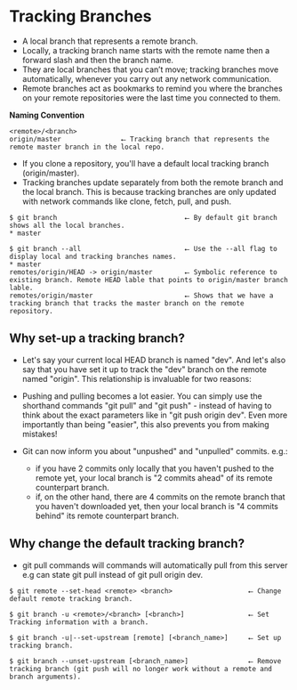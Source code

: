 # Tracking Branches
* A local branch that represents a remote branch.
* Locally, a tracking branch name starts with the remote name then a forward slash and then the branch name. <br>
* They are local branches that you can’t move; tracking branches move automatically, whenever you carry out any network communication. 
* Remote branches act as bookmarks to remind you where the branches on your remote repositories were the last time you connected to them.

**Naming Convention**
~~~
<remote>/<branch>
origin/master               ⭠ Tracking branch that represents the remote master branch in the local repo. 
~~~

* If you clone a repository, you'll have a default local tracking branch (origin/master).
* Tracking branches update separately from both the remote branch and the local branch. This is because tracking branches are only updated with network commands like clone, fetch, pull, and push. 

~~~
$ git branch                                ⭠ By default git branch shows all the local branches.
* master

$ git branch --all                          ⭠ Use the --all flag to display local and tracking branches names.
* master
remotes/origin/HEAD -> origin/master        ⭠ Symbolic reference to existing branch. Remote HEAD lable that points to origin/master branch lable.
remotes/origin/master                       ⭠ Shows that we have a tracking branch that tracks the master branch on the remote repository.
~~~

## Why set-up a tracking branch?
* Let's say your current local HEAD branch is named "dev". And let's also say that you have set it up to track the "dev" branch on the remote named "origin". This relationship is invaluable for two reasons:

* Pushing and pulling becomes a lot easier. You can simply use the shorthand commands "git pull" and "git push" - instead of having to think about the exact parameters like in "git push origin dev". Even more importantly than being "easier", this also prevents you from making mistakes!

* Git can now inform you about "unpushed" and "unpulled" commits. e.g.:

  - if you have 2 commits only locally that you haven't pushed to the remote yet, your local branch is "2 commits ahead" of its remote counterpart branch.
  - if, on the other hand, there are 4 commits on the remote branch that you haven't downloaded yet, then your local branch is "4 commits behind" its remote counterpart branch.

## Why change the default tracking branch?

* git pull commands will commands will automatically pull from this server e.g can state git pull instead of git pull origin dev. 

~~~
$ git remote --set-head <remote> <branch>                   ⭠ Change default remote tracking branch.

$ git branch -u <remote>/<branch> [<branch>]                ⭠ Set Tracking information with a branch. 

$ git branch -u|--set-upstream [remote] [<branch_name>]     ⭠ Set up tracking branch. 

$ git branch --unset-upstream [<branch_name>]               ⭠ Remove tracking branch (git push will no longer work without a remote and branch arguments).
~~~
